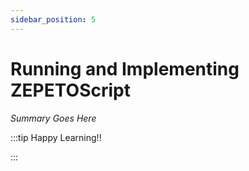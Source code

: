 ```yaml
---
sidebar_position: 5
---
```


# Running and Implementing ZEPETOScript

_Summary Goes Here_

:::tip Happy Learning!!

<QuestButton text="Go To Quest" />

:::


